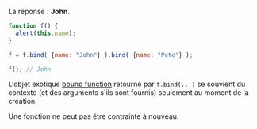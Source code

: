La réponse : **John**.

```js run no-beautify
function f() {
  alert(this.name);
}

f = f.bind( {name: "John"} ).bind( {name: "Pete"} );

f(); // John
```

L'objet exotique [bound function](https://tc39.github.io/ecma262/#sec-bound-function-exotic-objects) retourné par `f.bind(...)` se souvient du  contexte (et des arguments s'ils sont fournis) seulement au moment de la création. 

Une fonction ne peut pas être contrainte à nouveau.
